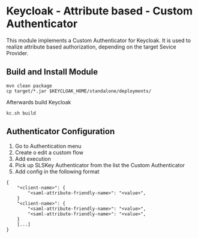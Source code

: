 # Keycloak - Attribute based - Custom Authenticator
This module implements a Custom Authenticator for Keycloak.
It is used to realize attribute based authorization, depending on the target Sevice Provider.

## Build and Install Module
```shell script
mvn clean package
cp target/*.jar $KEYCLOAK_HOME/standalone/deployments/
```

Afterwards build Keycloak

```shell script
kc.sh build
```


## Authenticator Configuration

1. Go to Authentication menu
2. Create o edit a custom flow
3. Add execution
4. Pick up SLSKey Authenticator from the list the Custom Authenticator
5. Add config in the following format
```
{
    "<client-name>": {
        "<saml-attribute-friendly-name>": "<value>",
    }
    "<client-name>": {
        "<saml-attribute-friendly-name>": "<value>",
        "<saml-attribute-friendly-name>": "<value>",
    }
    [...]
}
```